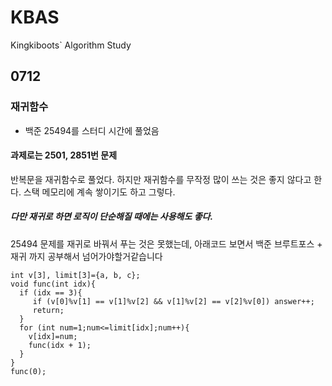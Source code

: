 # KBAS
Kingkiboots` Algorithm Study

## 0712
### 재귀함수
- 백준 25494를 스터디 시간에 풀었음

#### 과제로는 2501, 2851번 문제
반복문을 재귀함수로 풀었다.
하지만 재귀함수를 무작정 많이 쓰는 것은 좋지 않다고 한다.
스택 메모리에 계속 쌓이기도 하고 그렇다. 
 ##### 다만 재귀로 하면 로직이 단순해질 때에는 사용해도 좋다.
  25494 문제를 재귀로 바꿔서 푸는 것은 못했는데,
아래코드 보면서 백준 브루트포스 + 재귀 까지 공부해서 넘어가야할거같습니다
```
int v[3], limit[3]={a, b, c};
void func(int idx){
  if (idx == 3){
     if (v[0]%v[1] == v[1]%v[2] && v[1]%v[2] == v[2]%v[0]) answer++;
     return;
  }
  for (int num=1;num<=limit[idx];num++){
    v[idx]=num;
    func(idx + 1);
  }
}
func(0);
```
